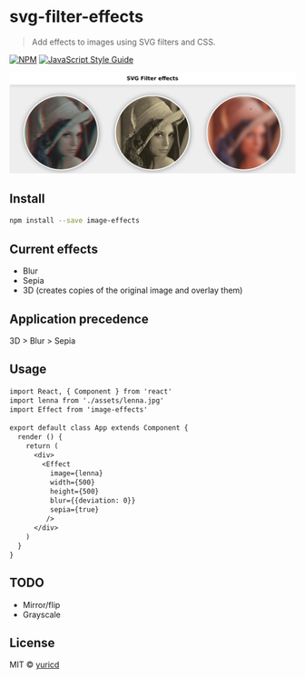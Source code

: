 # svg-filter-effects

> Add effects to images using SVG filters and CSS.

[![NPM](https://img.shields.io/npm/v/image-effects.svg)](https://www.npmjs.com/package/image-effects) [![JavaScript Style Guide](https://img.shields.io/badge/code_style-standard-brightgreen.svg)](https://standardjs.com)

![SVG Filter Effects](/example/public/lenna.png)

## Install

```bash
npm install --save image-effects
```

## Current effects
- Blur
- Sepia
- 3D (creates copies of the original image and overlay them)

## Application precedence
3D > Blur > Sepia

## Usage

```tsx
import React, { Component } from 'react'
import lenna from './assets/lenna.jpg'
import Effect from 'image-effects'

export default class App extends Component {
  render () {
    return (
      <div>
        <Effect 
          image={lenna}
          width={500}
          height={500}
          blur={{deviation: 0}}
          sepia={true}
         />
      </div>
    )
  }
}
```
## TODO
- Mirror/flip
- Grayscale

## License

MIT © [yuricd](https://github.com/yuricd)
